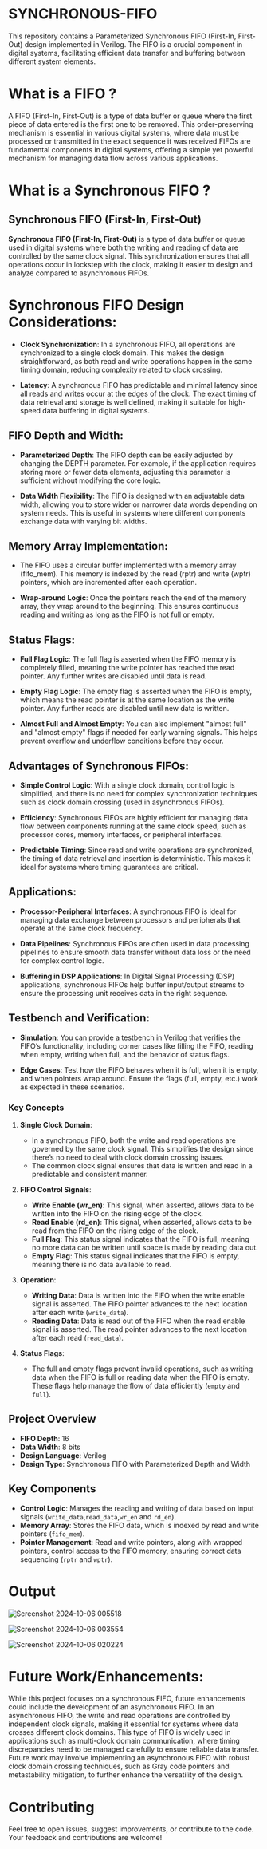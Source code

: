 # SYNCHRONOUS-FIFO
This repository contains a Parameterized Synchronous FIFO (First-In, First-Out) design implemented in Verilog. The FIFO is a crucial component in digital systems, facilitating efficient data transfer and buffering between different system elements.

# What is a FIFO ? 
A FIFO (First-In, First-Out) is a type of data buffer or queue where the first piece of data entered is the first one to be removed. This order-preserving mechanism is essential in various digital systems, where data must be processed or transmitted in the exact sequence it was received.FIFOs are fundamental components in digital systems, offering a simple yet powerful mechanism for managing data flow across various applications.

# What is a Synchronous FIFO ?

## Synchronous FIFO (First-In, First-Out)

**Synchronous FIFO (First-In, First-Out)** is a type of data buffer or queue used in digital systems where both the writing and reading of data are controlled by the same clock signal. This synchronization ensures that all operations occur in lockstep with the clock, making it easier to design and analyze compared to asynchronous FIFOs.

# Synchronous FIFO Design Considerations:

- **Clock Synchronization**: In a synchronous FIFO, all operations are synchronized to a single clock domain. This makes the design straightforward, as both read and write operations happen in the same timing domain, reducing complexity related to clock crossing.

- **Latency**: A synchronous FIFO has predictable and minimal latency since all reads and writes occur at the edges of the clock. The exact timing of data retrieval and storage is well defined, making it suitable for high-speed data buffering in digital systems.

## FIFO Depth and Width:

- **Parameterized Depth**: The FIFO depth can be easily adjusted by changing the DEPTH parameter. For example, if the application requires storing more or fewer data elements, adjusting this parameter is sufficient without modifying the core logic.

- **Data Width Flexibility**: The FIFO is designed with an adjustable data width, allowing you to store wider or narrower data words depending on system needs. This is useful in systems where different components exchange data with varying bit widths.

## Memory Array Implementation:

- The FIFO uses a circular buffer implemented with a memory array (fifo_mem). This memory is indexed by the read (rptr) and write (wptr) pointers, which are incremented after each operation.

- **Wrap-around Logic**: Once the pointers reach the end of the memory array, they wrap around to the beginning. This ensures continuous reading and writing as long as the FIFO is not full or empty.

## Status Flags:

- **Full Flag Logic**: The full flag is asserted when the FIFO memory is completely filled, meaning the write pointer has reached the read pointer. Any further writes are disabled until data is read.

- **Empty Flag Logic**: The empty flag is asserted when the FIFO is empty, which means the read pointer is at the same location as the write pointer. Any further reads are disabled until new data is written.

- **Almost Full and Almost Empty**: You can also implement "almost full" and "almost empty" flags if needed for early warning signals. This helps prevent overflow and underflow conditions before they occur.

## Advantages of Synchronous FIFOs:

- **Simple Control Logic**: With a single clock domain, control logic is simplified, and there is no need for complex synchronization techniques such as clock domain crossing (used in asynchronous FIFOs).

- **Efficiency**: Synchronous FIFOs are highly efficient for managing data flow between components running at the same clock speed, such as processor cores, memory interfaces, or peripheral interfaces.

- **Predictable Timing**: Since read and write operations are synchronized, the timing of data retrieval and insertion is deterministic. This makes it ideal for systems where timing guarantees are critical.

## Applications:

- **Processor-Peripheral Interfaces**: A synchronous FIFO is ideal for managing data exchange between processors and peripherals that operate at the same clock frequency.

- **Data Pipelines**: Synchronous FIFOs are often used in data processing pipelines to ensure smooth data transfer without data loss or the need for complex control logic.

- **Buffering in DSP Applications**: In Digital Signal Processing (DSP) applications, synchronous FIFOs help buffer input/output streams to ensure the processing unit receives data in the right sequence.

## Testbench and Verification:

- **Simulation**: You can provide a testbench in Verilog that verifies the FIFO’s functionality, including corner cases like filling the FIFO, reading when empty, writing when full, and the behavior of status flags.

- **Edge Cases**: Test how the FIFO behaves when it is full, when it is empty, and when pointers wrap around. Ensure the flags (full, empty, etc.) work as expected in these scenarios.

### Key Concepts

1. **Single Clock Domain**:
   - In a synchronous FIFO, both the write and read operations are governed by the same clock signal. This simplifies the design since there’s no need to deal with clock domain crossing issues.
   - The common clock signal ensures that data is written and read in a predictable and consistent manner.

2. **FIFO Control Signals**:
   - **Write Enable (wr_en)**: This signal, when asserted, allows data to be written into the FIFO on the rising edge of the clock.
   - **Read Enable (rd_en)**: This signal, when asserted, allows data to be read from the FIFO on the rising edge of the clock.
   - **Full Flag**: This status signal indicates that the FIFO is full, meaning no more data can be written until space is made by reading data out.
   - **Empty Flag**: This status signal indicates that the FIFO is empty, meaning there is no data available to read.

3. **Operation**:
   - **Writing Data**: Data is written into the FIFO when the write enable signal is asserted. The FIFO pointer advances to the next location after each write (`write_data`).
   - **Reading Data**: Data is read out of the FIFO when the read enable signal is asserted. The read pointer advances to the next location after each read (`read_data`).

4. **Status Flags**:
   - The full and empty flags prevent invalid operations, such as writing data when the FIFO is full or reading data when the FIFO is empty. These flags help manage the flow of data efficiently (`empty` and `full`).

## Project Overview

- **FIFO Depth**: 16 
- **Data Width**: 8 bits
- **Design Language**: Verilog
- **Design Type**: Synchronous FIFO with Parameterized Depth and Width

## Key Components

- **Control Logic**: Manages the reading and writing of data based on input signals (`write_data`,`read_data`,`wr_en` and `rd_en`).
- **Memory Array**: Stores the FIFO data, which is indexed by read and write pointers (`fifo_mem`).
- **Pointer Management**: Read and write pointers, along with wrapped pointers, control access to the FIFO memory, ensuring correct data sequencing (`rptr` and `wptr`).


# Output

![Screenshot 2024-10-06 005518](https://github.com/user-attachments/assets/057a85c4-e1ca-4e1b-993e-d23689ea7a42)


![Screenshot 2024-10-06 003554](https://github.com/user-attachments/assets/6060c6cc-43d1-494b-a35a-fa18f3813a33)


![Screenshot 2024-10-06 020224](https://github.com/user-attachments/assets/05ef4e08-e171-4f21-810c-90232bca10a5)

# Future Work/Enhancements:

While this project focuses on a synchronous FIFO, future enhancements could include the development of an asynchronous FIFO. In an asynchronous FIFO, the write and read operations are controlled by independent clock signals, making it essential for systems where data crosses different clock domains. This type of FIFO is widely used in applications such as multi-clock domain communication, where timing discrepancies need to be managed carefully to ensure reliable data transfer. Future work may involve implementing an asynchronous FIFO with robust clock domain crossing techniques, such as Gray code pointers and metastability mitigation, to further enhance the versatility of the design.

# Contributing
Feel free to open issues, suggest improvements, or contribute to the code. Your feedback and contributions are welcome!
